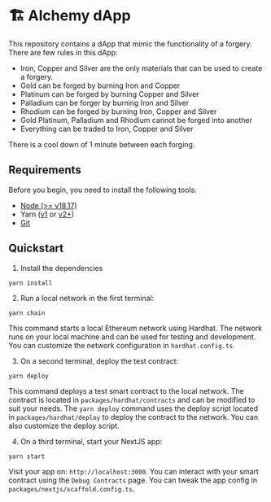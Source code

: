 # 🏗 Alchemy dApp

This repository contains a dApp that mimic the functionality of a forgery. There are few rules in this dApp:

- Iron, Copper and Silver are the only materials that can be used to create a forgery.
- Gold can be forged by burning Iron and Copper
- Platinum can be forged by burning Copper and Silver
- Palladium can be forger by burning Iron and Silver
- Rhodium can be forged by burning Iron, Copper and Silver
- Gold Platinum, Palladium and Rhodium cannot be forged into another
- Everything can be traded to Iron, Copper and Silver

There is a cool down of 1 minute between each forging.

## Requirements

Before you begin, you need to install the following tools:

- [Node (>= v18.17)](https://nodejs.org/en/download/)
- Yarn ([v1](https://classic.yarnpkg.com/en/docs/install/) or [v2+](https://yarnpkg.com/getting-started/install))
- [Git](https://git-scm.com/downloads)

## Quickstart

1. Install the dependencies

```
yarn install
```

2. Run a local network in the first terminal:

```
yarn chain
```

This command starts a local Ethereum network using Hardhat. The network runs on your local machine and can be used for testing and development. You can customize the network configuration in `hardhat.config.ts`.

3. On a second terminal, deploy the test contract:

```
yarn deploy
```

This command deploys a test smart contract to the local network. The contract is located in `packages/hardhat/contracts` and can be modified to suit your needs. The `yarn deploy` command uses the deploy script located in `packages/hardhat/deploy` to deploy the contract to the network. You can also customize the deploy script.

4. On a third terminal, start your NextJS app:

```
yarn start
```

Visit your app on: `http://localhost:3000`. You can interact with your smart contract using the `Debug Contracts` page. You can tweak the app config in `packages/nextjs/scaffold.config.ts`.

